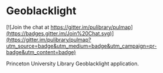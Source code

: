 Geoblacklight
======

[![Join the chat at https://gitter.im/pulibrary/pulmap](https://badges.gitter.im/Join%20Chat.svg)](https://gitter.im/pulibrary/pulmap?utm_source=badge&utm_medium=badge&utm_campaign=pr-badge&utm_content=badge)

Princeton University Library Geoblacklight application.
